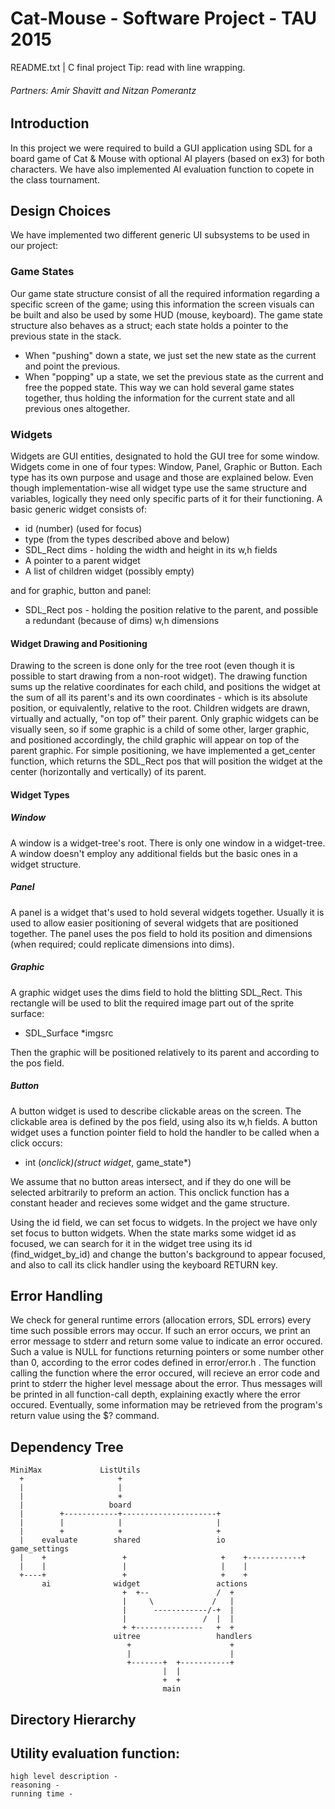 # Cat-Mouse - Software Project - TAU 2015
README.txt | C final project
Tip: read with line wrapping.
###### Partners: Amir Shavitt and Nitzan Pomerantz

## Introduction
In this project we were required to build a GUI application using SDL for a board game of Cat & Mouse with optional AI players (based on ex3) for both characters. We have also implemented AI evaluation function to copete in the class tournament.

## Design Choices
We have implemented two different generic UI subsystems to be used in our project:
### Game States
Our game state structure consist of all the required information regarding a specific screen of the game; using this information the screen visuals can be built and also be used by some HUD (mouse, keyboard).
The game state structure also behaves as a struct; each state holds a pointer to the previous state in the stack.
- When "pushing" down a state, we just set the new state as the current and point the previous.
- When "popping" up a state, we set the previous state as the current and free the popped state.
This way we can hold several game states together, thus holding the information for the current state and all previous ones altogether.

### Widgets
Widgets are GUI entities, designated to hold the GUI tree for some window.
Widgets come in one of four types: Window, Panel, Graphic or Button. Each type has its own purpose and usage and those are explained below.
Even though implementation-wise all widget type use the same structure and variables, logically they need only specific parts of it for their functioning.
A basic generic widget consists of:
- id (number) (used for focus)
- type (from the types described above and below)
- SDL_Rect dims - holding the width and height in its w,h fields
- A pointer to a parent widget
- A list of children widget (possibly empty)

and for graphic, button and panel:
- SDL_Rect pos - holding the position relative to the parent, and possible a redundant (because of dims) w,h dimensions

#### Widget Drawing and Positioning
Drawing to the screen is done only for the tree root (even though it is possible to start drawing from a non-root widget).
The drawing function sums up the relative coordinates for each child, and positions the widget at the sum of all its parent's and its own coordinates - which is its absolute position, or equivalently, relative to the root.
Children widgets are drawn, virtually and actually, "on top of" their parent. Only graphic widgets can be visually seen, so if some graphic is a child of some other, larger graphic, and positioned accordingly, the child graphic will appear on top of the parent graphic.
For simple positioning, we have implemented a get_center function, which returns the SDL_Rect pos that will position the widget at the center (horizontally and vertically) of its parent. 
#### Widget Types
##### Window
A window is a widget-tree's root. There is only one window in a widget-tree. A window doesn't employ any additional fields but the basic ones in a widget structure.
##### Panel
A panel is a widget that's used to hold several widgets together. Usually it is used to allow easier positioning of several widgets that are positioned together. The panel uses the pos field to hold its position and dimensions (when required; could replicate dimensions into dims). 
##### Graphic
A graphic widget uses the dims field to hold the blitting SDL_Rect. This rectangle will be used to blit the required image part out of the sprite surface:
- SDL_Surface *imgsrc

Then the graphic will be positioned relatively to its parent and according to the pos field.
##### Button
A button widget is used to describe clickable areas on the screen. The clickable area is defined by the pos field, using also its w,h fields. A button widget uses a function pointer field to hold the handler to be called when a click occurs:
- int (*onclick)(struct widget*, game_state*)

We assume that no button areas intersect, and if they do one will be selected arbitrarily to preform an action.
This onclick function has a constant header and recieves some widget and the game structure.

Using the id field, we can set focus to widgets. In the project we have only set focus to button widgets. When the state marks some widget id as focused, we can search for it in the widget tree using its id (find_widget_by_id) and change the button's background to appear focused, and also to call its click handler using the keyboard RETURN key.
## Error Handling
We check for general runtime errors (allocation errors, SDL errors) every time such possible errors may occur. If such an error occurs, we print an error message to stderr and return some value to indicate an error occured. Such a value is NULL for functions returning pointers or some number other than 0, according to the error codes defined in error/error.h . The function calling the function where the error occured, will recieve an error code and print to stderr the higher level message about the error. Thus messages will be printed in all function-call depth, explaining exactly where the error occured. Eventually, some information may be retrieved from the program's return value using the $? command.
## Dependency Tree
```
MiniMax             ListUtils                                            
  +                     +                                                
  |                     |                                                
  |                     +                                                
  |                   board                                              
  |        +------------+---------------------+                          
  |        |            |                     |                          
  |        +            +                     +                          
  |    evaluate        shared                 io            game_settings
  |    +                 +                     +    +------------+       
  |    |                 |                     |    |                    
  +----+                 +                     +    +                    
       ai              widget                 actions                    
                         +  +--               /  +                       
                         |     \             /   |                       
                         |      ------------/-+  |                       
                         |                 /  |  |                       
                         + +---------------   +  +                       
                       uitree                 handlers                   
                          +                      +                       
                          |                      |                       
                          +-------+  +-----------+                       
                                  |  |                                   
                                  +  +                                   
                                  main                                   
```

## Directory Hierarchy

## Utility evaluation function:
	high level description - 
	reasoning -
	running time - 
